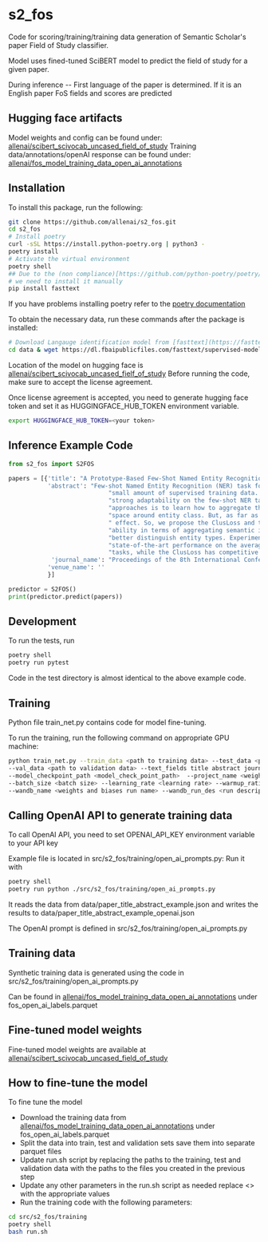 # s2_fos

Code for scoring/training/training data generation of Semantic Scholar's paper Field of Study classifier.

Model uses fined-tuned SciBERT model to predict the field of study for a given paper.

During inference
-- First language of the paper is determined. If it is an English paper FoS fields and scores are predicted

## Hugging face artifacts
Model weights and config can be found under: [allenai/scibert_scivocab_uncased_field_of_study](https://huggingface.co/allenai/scibert_scivocab_uncased_field_of_study)
Training data/annotations/openAI response can be found under: [allenai/fos_model_training_data_open_ai_annotations](https://huggingface.co/datasets/allenai/fos_model_training_data_open_ai_annotations)

## Installation
To install this package, run the following:

```bash
git clone https://github.com/allenai/s2_fos.git
cd s2_fos
# Install poetry
curl -sSL https://install.python-poetry.org | python3 -
poetry install
# Activate the virtual environment
poetry shell
## Due to the (non compliance)[https://github.com/python-poetry/poetry/issues/6113] of fasttext with PEPE-518, 
# we need to install it manually
pip install fasttext
```
If you have problems installing poetry refer to the [poetry documentation](https://python-poetry.org/docs/#installation)

To obtain the necessary data, run these commands after the package is installed:

```bash
# Download Langauge identification model from [fasttext](https://fasttext.cc/docs/en/language-identification.html)
cd data & wget https://dl.fbaipublicfiles.com/fasttext/supervised-models/lid.176.bin
```
Location of the model on hugging face is [allenai/scibert_scivocab_uncased_fielf_of_study](https://huggingface.co/allenai/scibert_scivocab_uncased_fielf_of_study)
Before running the code, make sure to accept the license agreement.

Once license agreement is accepted, you need to generate hugging face token and set it as HUGGINGFACE_HUB_TOKEN
environment variable.
```bash
export HUGGINGFACE_HUB_TOKEN=<your token>
```

## Inference Example Code

```python
from s2_fos import S2FOS

papers = [{'title': "A Prototype-Based Few-Shot Named Entity Recognition",
           'abstract': "Few-shot Named Entity Recognition (NER) task focuses on identifying name entities on a "
                            "small amount of supervised training data. The work based on prototype network shows "
                            "strong adaptability on the few-shot NER task. We think that the core idea of these "
                            "approaches is to learn how to aggregate the representation of token mappings in vector "
                            "space around entity class. But, as far as we know, no such work has been investigated its"
                            " effect. So, we propose the ClusLoss and the ProEuroLoss aiming to enhance the model's "
                            "ability in terms of aggregating semantic information spatially, thus helping the model "
                            "better distinguish entity types. Experimental results show that ProEuroLoss achieves "
                            "state-of-the-art performance on the average F1 scores for both 1-shot and 5-shot NER "
                            "tasks, while the ClusLoss has competitive performance on such tasks.",
            'journal_name': "Proceedings of the 8th International Conference on Computing and Artificial Intelligence",
           'venue_name': ''
           }]

predictor = S2FOS()
print(predictor.predict(papers))
```
## Development

To run the tests, run

```bash
poetry shell
poetry run pytest
```
Code in the test directory is almost identical to the above example code.

## Training
Python file train_net.py contains code for model fine-tuning.

To run the training, run the following command on appropriate GPU machine:
```bash
python train_net.py --train_data <path to training data> --test_data <path to test data> \
--val_data <path to validation data> --text_fields title abstract journal_name  --save_path <output_path> --train True \
--model_checkpoint_path <model_check_point_path>  --project_name <weights and biases project name>
--batch_size <batch size> --learning_rate <learning rate> --warmup_ratio <warm up ratio> \
--wandb_name <weights and biases run name> --wandb_run_des <run description> --log_dir <log directory>
```

## Calling OpenAI API to generate training data

To call OpenAI API, you need to set OPENAI_API_KEY environment variable to your API key

Example file is located in src/s2_fos/training/open_ai_prompts.py:
Run it with
```bash
poetry shell
poetry run python ./src/s2_fos/training/open_ai_prompts.py 
```
It reads the data from data/paper_title_abstract_example.json and writes the results to 
data/paper_title_abstract_example_openai.json

The OpenAI prompt is defined in src/s2_fos/training/open_ai_prompts.py

## Training data
Synthetic training data is generated using the code in src/s2_fos/training/open_ai_prompts.py

Can be found in [allenai/fos_model_training_data_open_ai_annotations](https://huggingface.co/datasets/allenai/fos_model_training_data_open_ai_annotations) under fos_open_ai_labels.parquet

## Fine-tuned model weights
Fine-tuned model weights are available at [allenai/scibert_scivocab_uncased_field_of_study](https://huggingface.co/allenai/scibert_scivocab_uncased_field_of_study)

## How to fine-tune the model

To fine tune the model 
- Download the training data from [allenai/fos_model_training_data_open_ai_annotations](https://huggingface.co/datasets/allenai/fos_model_training_data_open_ai_annotations) under fos_open_ai_labels.parquet
- Split the data into train, test and validation sets save them into separate parquet files
- Update run.sh script by replacing the paths to the training, test and validation data with the paths to the files you created in the previous step
- Update any other parameters in the run.sh script as needed replace <> with the appropriate values
- Run the training code with the following parameters:
```bash
cd src/s2_fos/training
poetry shell
bash run.sh
```